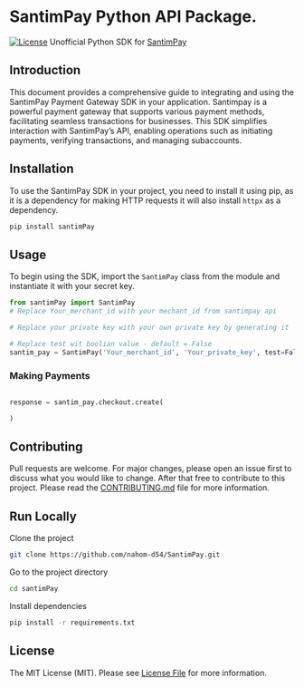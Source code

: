 # SantimPay Python API Package.
[![License](https://img.shields.io/badge/license-MIT-blue.svg)](https://choosealicense.com/licenses/mit)
Unofficial Python SDK for [SantimPay](https://santimpay.com/)

## Introduction

This document provides a comprehensive guide to integrating and using the SantimPay Payment Gateway SDK in your application. Santimpay is a powerful payment gateway that supports various payment methods, facilitating seamless transactions for businesses. This SDK simplifies interaction with SantimPay’s API, enabling operations such as initiating payments, verifying transactions, and managing subaccounts.

## Installation

To use the SantimPay SDK in your project, you need to install it using pip, as it is a dependency for making HTTP requests it will also install `httpx` as a dependency.

```bash
pip install santimPay
```
## Usage
To begin using the SDK, import the `SantimPay` class from the module and instantiate it with your secret key.
``` python
from santimPay import SantimPay
# Replace Your_merchant_id with your mechant_id from santimpay api

# Replace your private key with your own private key by generating it

# Replace test wit boolian value - default = False
santim_pay = SantimPay('Your_merchant_id', 'Your_private_key', test=False)

```
### Making Payments
``` python

response = santim_pay.checkout.create(

)
```
## Contributing

Pull requests are welcome. For major changes, please open an issue first to discuss what you would like to change. After that free to contribute to this project. Please read the [CONTRIBUTING.md](https://github.com/nahom-d54/SantimPay/blob/main/CONTRIBUTING.md) file for more information.


## Run Locally

Clone the project

```bash
git clone https://github.com/nahom-d54/SantimPay.git
```

Go to the project directory

```bash
cd santimPay
```

Install dependencies

```bash
pip install -r requirements.txt
```

## License

The MIT License (MIT). Please see [License File](LICENSE) for more information.
